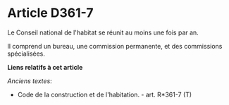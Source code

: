 # Article D361-7

Le Conseil national de l'habitat se réunit au moins une fois par an.

Il comprend un bureau, une commission permanente, et des commissions spécialisées.

**Liens relatifs à cet article**

_Anciens textes_:

  - Code de la construction et de l'habitation. - art. R*361-7 (T)
